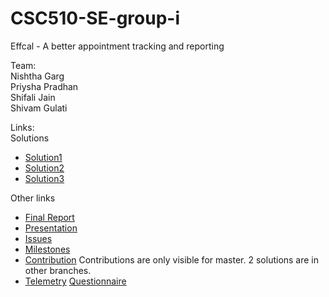 # CSC510-SE-group-i  
  
  
Effcal - A better appointment tracking and reporting

Team:  
Nishtha Garg  
Priysha Pradhan  
Shifali Jain  
Shivam Gulati

Links:  
Solutions  

* [Solution1](https://github.com/shivamgulati1991/CSC510-SE-group-i/tree/master/Sol3_GS)
* [Solution2](https://github.com/shivamgulati1991/CSC510-SE-group-i/tree/and)
* [Solution3](https://github.com/shivamgulati1991/CSC510-SE-group-i/tree/JS)  

Other links

* [Final Report](https://github.com/shivamgulati1991/CSC510-SE-group-i/blob/master/Final_Report.pdf)
* [Presentation](https://github.com/shivamgulati1991/CSC510-SE-group-i/blob/master/Effcal_Presentation.pdf)
* [Issues](https://github.com/shivamgulati1991/CSC510-SE-group-i/issues)
* [Milestones](https://github.com/shivamgulati1991/CSC510-SE-group-i/milestones)
* [Contribution](https://github.com/shivamgulati1991/CSC510-SE-group-i/graphs/contributors)
  Contributions are only visible for master. 2 solutions are in other branches.  
* [Telemetry](https://github.com/shivamgulati1991/CSC510-SE-group-i/blob/master/Telemetry.pdf) [Questionnaire](https://github.com/shivamgulati1991/CSC510-SE-group-i/blob/master/Questionnaire.pdf)

